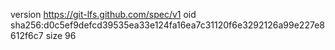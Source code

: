 version https://git-lfs.github.com/spec/v1
oid sha256:d0c5ef9defcd39535ea33e124fa16ea7c31120f6e3292126a99e227e8612f6c7
size 96
